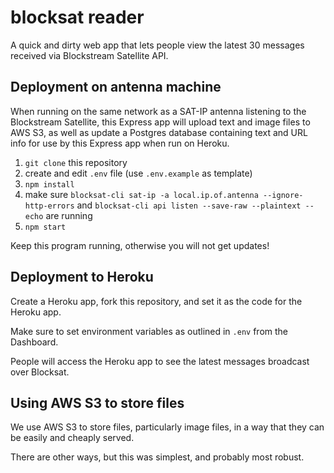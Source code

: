 # blocksat reader

A quick and dirty web app that lets people view the latest 30 messages received via Blockstream Satellite API.

## Deployment on antenna machine

When running on the same network as a SAT-IP antenna listening to the Blockstream Satellite, this Express app
will upload text and image files to AWS S3, as well as update a Postgres database containing text and URL info
for use by this Express app when run on Heroku.

1. `git clone` this repository
1. create and edit `.env` file (use `.env.example` as template)
1. `npm install`
1. make sure `blocksat-cli sat-ip -a local.ip.of.antenna --ignore-http-errors` and `blocksat-cli api listen --save-raw --plaintext --echo` are running
1. `npm start`

Keep this program running, otherwise you will not get updates!

## Deployment to Heroku

Create a Heroku app, fork this repository, and set it as the code for the Heroku app.

Make sure to set environment variables as outlined in `.env` from the Dashboard.

People will access the Heroku app to see the latest messages broadcast over Blocksat.

## Using AWS S3 to store files

We use AWS S3 to store files, particularly image files, in a way that they can be easily and cheaply served.

There are other ways, but this was simplest, and probably most robust.
